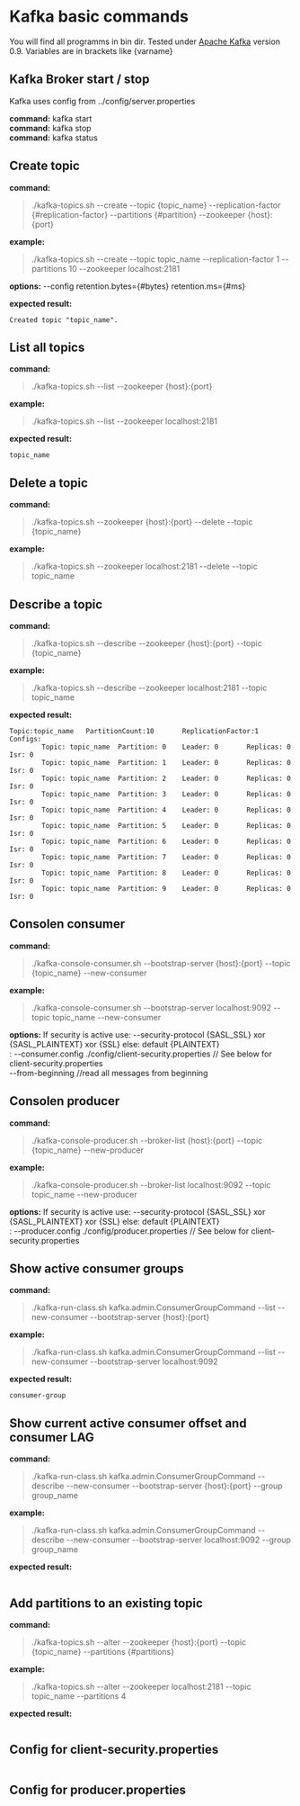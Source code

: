 # Kafka basic commands

You will find all programms in bin dir. Tested under [Apache Kafka](https://kafka.apache.org/) version 0.9.
Variables are in brackets like {varname}


## Kafka Broker start / stop ##

Kafka uses config from ../config/server.properties

**command:** kafka start <br>
**command:** kafka stop <br>
**command:** kafka status <br>

## Create topic ##

**command:**
>./kafka-topics.sh --create --topic {topic_name} --replication-factor {#replication-factor} --partitions {#partition} --zookeeper {host}:{port}

**example:**
>./kafka-topics.sh --create --topic topic_name --replication-factor 1 --partitions 10 --zookeeper localhost:2181

**options:**
--config retention.bytes={#bytes} retention.ms={#ms}

**expected result:**  
```
Created topic "topic_name".
```

## List all topics ##

**command:**
>./kafka-topics.sh --list --zookeeper  {host}:{port}

**example:**
>./kafka-topics.sh --list --zookeeper  localhost:2181

**expected result:**
```
topic_name
```

## Delete a topic ##

**command:**
>./kafka-topics.sh --zookeeper {host}:{port} --delete --topic {topic_name}

**example:**
> ./kafka-topics.sh --zookeeper localhost:2181 --delete --topic topic_name

## Describe a topic ##

**command:**
>./kafka-topics.sh --describe --zookeeper {host}:{port} --topic {topic_name}

**example:**
>./kafka-topics.sh --describe --zookeeper localhost:2181 --topic topic_name

**expected result:**
```
Topic:topic_name   PartitionCount:10       ReplicationFactor:1     Configs:
        Topic: topic_name  Partition: 0    Leader: 0       Replicas: 0     Isr: 0
        Topic: topic_name  Partition: 1    Leader: 0       Replicas: 0     Isr: 0
        Topic: topic_name  Partition: 2    Leader: 0       Replicas: 0     Isr: 0
        Topic: topic_name  Partition: 3    Leader: 0       Replicas: 0     Isr: 0
        Topic: topic_name  Partition: 4    Leader: 0       Replicas: 0     Isr: 0
        Topic: topic_name  Partition: 5    Leader: 0       Replicas: 0     Isr: 0
        Topic: topic_name  Partition: 6    Leader: 0       Replicas: 0     Isr: 0
        Topic: topic_name  Partition: 7    Leader: 0       Replicas: 0     Isr: 0
        Topic: topic_name  Partition: 8    Leader: 0       Replicas: 0     Isr: 0
        Topic: topic_name  Partition: 9    Leader: 0       Replicas: 0     Isr: 0
```

## Consolen consumer ##

**command:**
>./kafka-console-consumer.sh --bootstrap-server {host}:{port} --topic {topic_name} --new-consumer

**example:**
>./kafka-console-consumer.sh --bootstrap-server localhost:9092 --topic topic_name --new-consumer

**options:** If security is active use: --security-protocol {SASL_SSL} xor {SASL_PLAINTEXT} xor {SSL} else: default {PLAINTEXT} <br>
									  : --consumer.config ./config/client-security.properties // See below for client-security.properties <br>
									    --from-beginning //read all messages from beginning

## Consolen producer ##

**command:**
>./kafka-console-producer.sh --broker-list {host}:{port} --topic {topic_name} --new-producer

**example:**
>./kafka-console-producer.sh --broker-list localhost:9092 --topic topic_name  --new-producer

**options:**
If security is active use: --security-protocol {SASL_SSL} xor {SASL_PLAINTEXT} xor {SSL} else: default {PLAINTEXT} <br>
							          : --producer.config ./config/producer.properties // See below for client-security.properties <br>

## Show active consumer groups ##

**command:**
>./kafka-run-class.sh kafka.admin.ConsumerGroupCommand --list --new-consumer --bootstrap-server {host}:{port}

**example:**
>./kafka-run-class.sh kafka.admin.ConsumerGroupCommand --list --new-consumer --bootstrap-server localhost:9092

**expected result:** <br>
```
consumer-group
```

## Show current active consumer offset and consumer LAG ##

**command:**
>./kafka-run-class.sh kafka.admin.ConsumerGroupCommand --describe --new-consumer --bootstrap-server {host}:{port} --group group_name

**example:**
>./kafka-run-class.sh kafka.admin.ConsumerGroupCommand --describe --new-consumer --bootstrap-server localhost:9092 --group group_name

**expected result:** <br>
```

```

## Add partitions to an existing topic ##

**command:**
>./kafka-topics.sh --alter --zookeeper {host}:{port} --topic {topic_name} --partitions {#partitions}

**example:**
>./kafka-topics.sh --alter --zookeeper localhost:2181 --topic topic_name --partitions 4

**expected result:** <br>
```

```

## Config for client-security.properties ##
```

```

## Config for producer.properties ##
```

```
